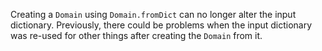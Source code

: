 Creating a `Domain` using `Domain.fromDict` can no longer alter the input dictionary.
Previously, there could be problems when the input dictionary was re-used for other
things after creating the `Domain` from it.
